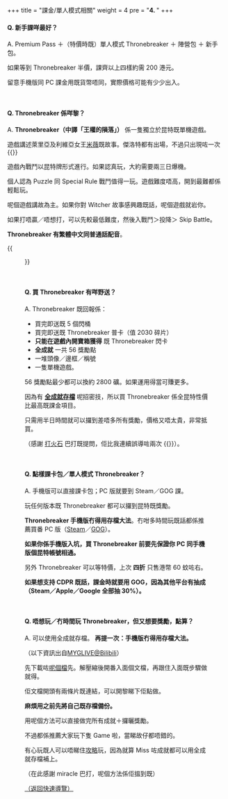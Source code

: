+++
title = "課金/單人模式相關"
weight = 4
pre = "<b>4. </b>"
+++

#### Q. 新手課咩最好？

A. Premium Pass ＋（特價時既）單人模式 Thronebreaker ＋ 陣營包 ＋ 新手包。

如果等到 Thronebreaker 半價，課齊以上四樣約需 200 港元。

留意手機版同 PC 課金用既貨幣唔同，實際價格可能有少少出入。

&nbsp;

#### Q. Thronebreaker 係咩黎？

A. **Thronebreaker（中譯「王權的隕落」）** 係一隻獨立於昆特既單機遊戲。

遊戲講述萊里亞及利維亞女王[米薇](https://witcher.fandom.com/wiki/Meve)既故事。傑洛特都有出場，不過只出現咗一次 {{<gif src="/LIHKG-Gwent-guide/sosad.gif">}}

遊戲內戰鬥以昆特牌形式進行。如果認真玩，大約需要兩三日爆機。

個人認為 Puzzle 同 Special Rule 戰鬥值得一玩。遊戲難度唔高，開到最難都係輕鬆玩。

呢個遊戲講故為主。如果你對 Witcher 故事感興趣既話，呢個遊戲就岩你。

如果打唔贏／唔想打，可以先較最低難度，然後入戰鬥＞投降＞ Skip Battle。

**Thronebreaker 有繁體中文同普通話配音**。

{{<figure src="/LIHKG-Gwent-guide/thronebreaker.png">}}

&nbsp;

#### Q. 買 Thronebreaker 有咩野送？

A. Thronebreaker 既回報係：

- 買完即送既 5 個閃桶
- 買完即送既 Thronebreaker 普卡（值 2030 碎片）
- **只能在遊戲內開寶箱獲得** 既 Thronebreaker 閃卡
- **全成就** 一共 56 獎勵點
- 一堆頭像／邊框／稱號
- 一隻單機遊戲。

56 獎勵點最少都可以換約 2800 礦。如果運用得當可賺更多。

因為有 **[全成就存檔](#q-唔想玩冇時間玩-thronebreaker但又想要獎勵點算)** 呢招密技，所以買 Thronebreaker 係全昆特性價比最高既課金項目。

只需用半日時間就可以攞到差唔多所有獎勵，價格又唔太貴，非常抵買。

（感謝 [打火石](https://www.playgwent.com/en/invite-a-friend/C7UK0AVO49) 巴打既提問，佢比我連續誤導咗兩次 {{<gif src="/LIHKG-Gwent-guide/sosad.gif">}}）。

&nbsp;

#### Q. 點樣課卡包／單人模式 Thronebreaker？

A. 手機版可以直接課卡包；PC 版就要到 Steam／GOG 課。

玩任何版本既 Thronebreaker 都可以攞到昆特既獎勵。

**Thronebreaker 手機版冇得用存檔大法**。冇咁多時間玩既話都係推薦買番 PC 版（[Steam](https://store.steampowered.com/app/973760/Thronebreaker_The_Witcher_Tales/)／[GOG](https://www.gog.com/game/thronebreaker_the_witcher_tales)）。

**如果你係手機版入坑，買 Thronebreaker 前要先保證你 PC 同手機版個昆特帳號相通。**

另外 Thronebreaker 可以等特價，上次 **四折** 只售港幣 60 蚊咗右。

**如果想支持 CDPR 既話，課金時就要用 GOG，因為其他平台有抽成（Steam／Apple／Google 全部抽 30%）。**

&nbsp;

#### Q. 唔想玩／冇時間玩 Thronebreaker，但又想要獎勵，點算？

A. 可以使用全成就存檔。 **再提一次：手機版冇得用存檔大法。**

（以下資訊出自[MYGLIVE@Bilibili](https://space.bilibili.com/8831988)）

先下載咗[呢個檔](https://github.com/regunakyle/LIHKG-Gwent-guide/releases/tag/v1.0)先。解壓縮後開番入面個文檔，再跟住入面既步驟做就得。

佢文檔開頭有兩條片既連結，可以開黎睇下佢點做。

**麻煩用之前先將自己既存檔備份。**

用呢個方法可以直接做完所有成就＋攞曬獎勵。

不過都係推薦大家玩下隻 Game 啦，當睇故仔都唔錯的。

有心玩既人可以唔睇住[攻略](https://knoef.info/trophy-guides/ps4-guides/thronebreaker-the-witcher-tales-trophy-guide/)玩，因為就算 Miss 咗成就都可以用全成就存檔補上。

（在此感謝 miracle 巴打，呢個方法係佢搵到既）

[（返回快速導覽）](../#quicknav)
